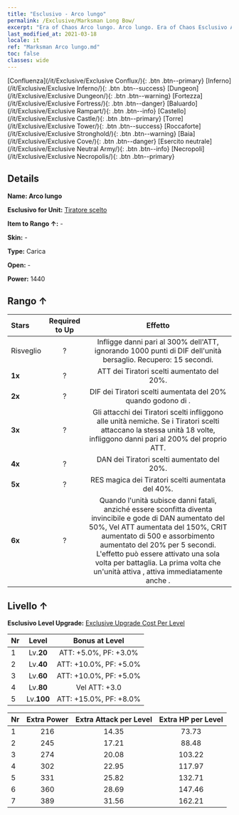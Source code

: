 ```yaml
---
title: "Esclusivo - Arco lungo"
permalink: /Exclusive/Marksman Long Bow/
excerpt: "Era of Chaos Arco lungo. Arco lungo. Era of Chaos Esclusivo Arco lungo. Tiratore scelto Esclusivo."
last_modified_at: 2021-03-18
locale: it
ref: "Marksman Arco lungo.md"
toc: false
classes: wide
---
```

 [Confluenza](/it/Exclusive/Exclusive Conflux/){: .btn .btn--primary} [Inferno](/it/Exclusive/Exclusive Inferno/){: .btn .btn--success} [Dungeon](/it/Exclusive/Exclusive Dungeon/){: .btn .btn--warning} [Fortezza](/it/Exclusive/Exclusive Fortress/){: .btn .btn--danger} [Baluardo](/it/Exclusive/Exclusive Rampart/){: .btn .btn--info} [Castello](/it/Exclusive/Exclusive Castle/){: .btn .btn--primary} [Torre](/it/Exclusive/Exclusive Tower/){: .btn .btn--success} [Roccaforte](/it/Exclusive/Exclusive Stronghold/){: .btn .btn--warning} [Baia](/it/Exclusive/Exclusive Cove/){: .btn .btn--danger} [Esercito neutrale](/it/Exclusive/Exclusive Neutral Army/){: .btn .btn--info} [Necropoli](/it/Exclusive/Exclusive Necropolis/){: .btn .btn--primary} 

## Details
 **Name: Arco lungo** 

 **Esclusivo for Unit:** [Tiratore scelto](/it/units/Marksman/) 

 **Item to Rango ↑:** -

 **Skin:** -

 **Type:** Carica

 **Open:** -

 **Power:** 1440

## Rango ↑

  |     Stars    |  Required to Up | Effetto |
  |:-------------|:---------------:|:---------------:|
  |  Risveglio  | ? | <Freccia perforante> Infligge danni pari al 300% dell'ATT, ignorando 1000 punti di DIF dell'unità bersaglio. Recupero: 15 secondi. |
  | **1x** <i class="fas fa-star"/> | ? | ATT dei Tiratori scelti aumentato del 20%. |
  | **2x** <i class="fas fa-star"/> | ? | DIF dei Tiratori scelti aumentata del 20% quando godono di <Morale alto>. |
  | **3x** <i class="fas fa-star"/> | ? | Gli attacchi dei Tiratori scelti infliggono <Rappresaglia> alle unità nemiche. Se i Tiratori scelti attaccano la stessa unità 18 volte, infliggono danni pari al 200% del proprio ATT. |
  | **4x** <i class="fas fa-star"/> | ? | DAN dei Tiratori scelti aumentato del 20%. |
  | **5x** <i class="fas fa-star"/> | ? | RES magica dei Tiratori scelti aumentata del 40%. |
  | **6x** <i class="fas fa-star"/> | ? | <Giuramento fatale> Quando l'unità subisce danni fatali, anziché essere sconfitta diventa invincibile e gode di DAN aumentato del 50%, Vel ATT aumentata del 150%, CRIT aumentato di 500 e assorbimento aumentato del 20% per 5 secondi. L'effetto può essere attivato una sola volta per battaglia. La prima volta che un'unità attiva <Giuramento fatale>, attiva immediatamente anche <Freccia perforante>. |


## Livello ↑
 **Esclusivo Level Upgrade:** [Exclusive Upgrade Cost Per Level](/Exclusive/ExclusiveUpgradeCostPerLevel/)

  |  Nr  |   Level  | Bonus at Level |
  |:-----|:--------:|:--------------:|
  | 1 | Lv.**20** | ATT: +5.0%, PF: +3.0% |
  | 2 | Lv.**40** | ATT: +10.0%, PF: +5.0% |
  | 3 | Lv.**60** | ATT: +10.0%, PF: +5.0% |
  | 4 | Lv.**80** | Vel ATT: +3.0 |
  | 5 | Lv.**100** | ATT: +15.0%, PF: +8.0% |


  |  Nr  |  Extra Power | Extra Attack per Level | Extra HP per Level |
  |:-----|:--------:|:--------:|:--------:|
  | 1 | 216 | 14.35 | 73.73 |
  | 2 | 245 | 17.21 | 88.48 |
  | 3 | 274 | 20.08 | 103.22 |
  | 4 | 302 | 22.95 | 117.97 |
  | 5 | 331 | 25.82 | 132.71 |
  | 6 | 360 | 28.69 | 147.46 |
  | 7 | 389 | 31.56 | 162.21 |


